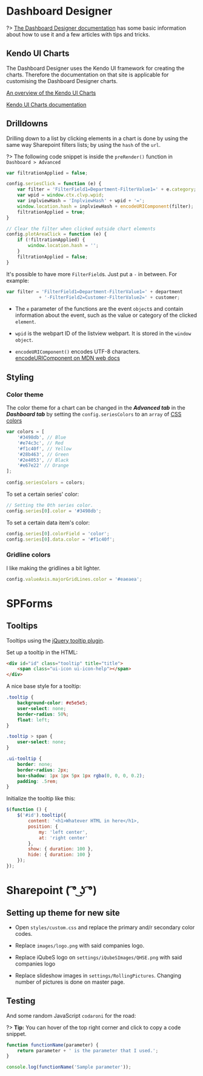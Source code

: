 <!-- # **Style Guide**

Yo sup, don't make stuff look ugly pls thx

<div style="text-align: center; color: white; box-sizing: border-box; display: inline-flex; align-items: center; font-weight: bold; justify-content: center; width: 49.8%; height: 200px; border-radius: 2px; background-color: #ff4477">This is html</div>
<div style="text-align: center; color: white; box-sizing: border-box; display: inline-flex; align-items: center; font-weight: bold; justify-content: center; width: 49.8%; height: 200px; border-radius: 2px; background-color: #11ccff">and this is too</div>

!> use `!>` before a line to do this

?> use `?>` before a line to do this

> use `>` before a line to do this -->
# **Dashboard Designer**

?> [The Dashboard Designer documentation](http://www.spchart.com/documentation) has some basic information about how to use it and a few articles with tips and tricks.

## Kendo UI Charts

The Dashboard Designer uses the Kendo UI framework for creating the charts. Therefore the documentation on that site is applicable for customising the Dashboard Designer charts.

[An overview of the Kendo UI Charts](https://docs.telerik.com/kendo-ui/controls/charts/overview "Kendo UI Charts Overview")

[Kendo UI Charts documentation](https://docs.telerik.com/kendo-ui/api/javascript/dataviz/ui/chart "Kendo UI Charts documentation")

## Drilldowns

Drilling down to a list by clicking elements in a chart is done by using the same way Sharepoint filters lists; by using the `hash` of the `url`.

?> The following code snippet is inside the `preRender()` function in `Dashboard > Advanced`

```js
var filtrationApplied = false;

config.seriesClick = function (e) {
    var filter = 'FilterField1=Department-FilterValue1=' + e.category;
    var wpid = window.ctx.clvp.wpid;
    var inplviewHash = 'InplviewHash' + wpid + '=';
    window.location.hash = inplviewHash + encodeURIComponent(filter);
    filtrationApplied = true;
}

// Clear the filter when clicked outside chart elements
config.plotAreaClick = function (e) {
    if (!filtrationApplied) {
        window.location.hash = '';
    }
    filtrationApplied = false;
}
```

It's possible to have more `FilterField`s. Just put a `-` in between. For example:

```js
var filter = 'FilterField1=Department-FilterValue1=' + department
            + '-FilterField2=Customer-FilterValue2=' + customer;
```

* The `e` parameter of the functions are the event `object`s  and contain information about the event, such as the value or category of the clicked `element`. 

* `wpid` is the webpart ID of the listview webpart. It is stored in the `window` `object`.

* `encodeURIComponent()` encodes UTF-8 characters. [encodeURIComponent on MDN web docs](https://developer.mozilla.org/en-US/docs/Web/JavaScript/Reference/Global_Objects/encodeURIComponent)

## Styling

### Color theme

The color theme for a chart can be changed in the *__Advanced tab__* in the *__Dashboard tab__* by setting the `config.seriesColors` to an `array` of [CSS colors](https://developer.mozilla.org/en-US/docs/Web/CSS/color_value)

```js
var colors = [ 
    '#3498db', // Blue 
    '#e74c3c', // Red 
    '#f1c40f', // Yellow 
    '#28b463', // Green 
    '#2e4053', // Black 
    '#e67e22' // Orange 
]; 
 
config.seriesColors = colors; 
```

To set a certain series' color: 
 
```js
// Setting the 0th series color.
config.series[0].color = '#3498db'; 
```
 
To set a certain data item's color: 
 
 ```js
config.series[0].colorField = 'color'; 
config.series[0].data.color = '#f1c40f'; 
```

### Gridline colors

I like making the gridlines a bit lighter.

```js
config.valueAxis.majorGridLines.color = '#eaeaea';
```

# **SPForms**

## Tooltips

Tooltips using the [jQuery tooltip plugin](https://jqueryui.com/tooltip/).

Set up a tooltip in the HTML:

```html
<div id="id" class="tooltip" title="title">
	<span class="ui-icon ui-icon-help"></span>
</div>
```

A nice base style for a tooltip:

```css
.tooltip {
	background-color: #e5e5e5;
	user-select: none;
	border-radius: 50%;
	float: left;
}

.tooltip > span {
	user-select: none;
}

.ui-tooltip {
	border: none;
	border-radius: 2px;
	box-shadow: 1px 1px 5px 1px rgba(0, 0, 0, 0.2);
	padding: .5rem;
}
```

Initialize the tooltip like this:

```js
$(function () {
    $('#id').tooltip({
        content: '<h1>Whatever HTML in here</h1>,
        position: {
            my: 'left center',
            at: 'right center'
        },
        show: { duration: 100 },
        hide: { duration: 100 }
    });
});
```

# **Sharepoint ( ͡° ͜ʖ ͡°)**

## Setting up theme for new site

* Open `styles/custom.css` and replace the primary and/r secondary color codes.

* Replace `images/logo.png` with said companies logo.

* Replace iQubeS logo on `settings/iQubeSImages/QHSE.png` with said companies logo

* Replace slideshow images in `settings/RollingPictures`. Changing number of pictures is done on master page.


## Testing

And some random JavaScript `codaroni` for the road:

?> **Tip:** You can hover of the top right corner and click to copy a code snippet.

```js
function functionName(parameter) {
    return parameter + ' is the parameter that I used.';
}

console.log(functionName('Sample parameter'));
```
